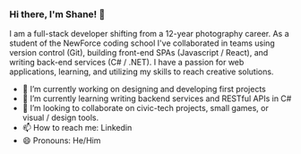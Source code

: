 ### Hi there, I'm Shane! 👋

I am a full-stack developer shifting from a 12-year photography career. As a student of the NewForce coding school I've collaborated in teams using version control (Git), building front-end SPAs (Javascript / React), and writing back-end services (C# / .NET). I have a passion for web applications, learning, and utilizing my skills to reach creative solutions.

- 🔭 I’m currently working on designing and developing first projects
- 🌱 I’m currently learning writing backend services and RESTful APIs in C#
- 👯 I’m looking to collaborate on civic-tech projects, small games, or visual / design tools.
- 📫 How to reach me: Linkedin
- 😄 Pronouns: He/Him

<!--
**shanedbutler/shanedbutler** is a ✨ _special_ ✨ repository because its `README.md` (this file) appears on your GitHub profile.

Here are some ideas to get you started:

- 🔭 I’m currently working on ...
- 🌱 I’m currently learning ...
- 👯 I’m looking to collaborate on ...
- 🤔 I’m looking for help with ...
- 💬 Ask me about ...
- 📫 How to reach me: ...
- 😄 Pronouns: ...
- ⚡ Fun fact: ...
-->
